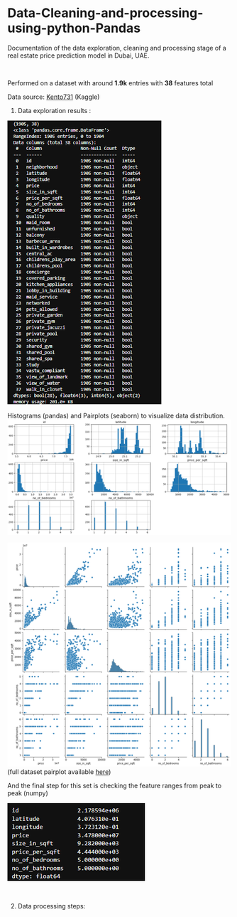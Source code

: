 

# Data-Cleaning-and-processing-using-python-Pandas
 Documentation of the data exploration, cleaning and processing stage of a real estate price prediction model in Dubai, UAE.
 
&nbsp;&nbsp;
 
Performed on a dataset with around **1.9k** entries with **38** features total

Data source: [Kento731](https://www.kaggle.com/datasets/kento731/housing-price-dubai-uae/data) (Kaggle)

1. Data exploration results :

![Dataset  info before processing](Images/Before.png)

Histograms (pandas) and Pairplots (seaborn) to visualize data distribution.
![Histograms](Images/Numerics.png)

![PairPlots](Images/Pairplot.png)
(full dataset pairplot available [here](Images/Pairplot_Fullset.png))

And the final step for this set is checking the feature ranges from peak to peak (numpy)

![PTP range](Images/PTP_before.png)

&nbsp;&nbsp;

2. Data processing steps:







